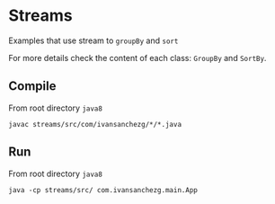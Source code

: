 # Streams

Examples that use stream to `groupBy` and `sort`

For more details check the content of each class: `GroupBy` and `SortBy`.

## Compile

From root directory `java8`

```
javac streams/src/com/ivansanchezg/*/*.java
```

## Run

From root directory `java8`

```
java -cp streams/src/ com.ivansanchezg.main.App
```
